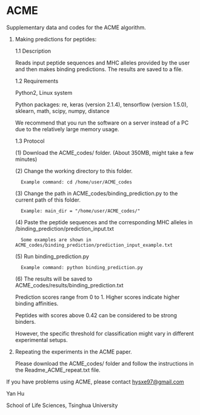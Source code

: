 # ACME
Supplementary data and codes for the ACME algorithm.

1. Making predictions for peptides: 

    1.1 Description
  
    Reads input peptide sequences and MHC alleles provided by the user and then makes binding predictions. The results are saved to a file.
    
    1.2 Requirements
  
    Python2, Linux system
    
    Python packages: re, keras (version 2.1.4), tensorflow (version 1.5.0), sklearn, math, scipy, numpy, distance
    
    We recommend that you run the software on a server instead of a PC due to the relatively large memory usage.
    
    1.3 Protocol
    
    (1) Download the ACME_codes/ folder. (About 350MB, might take a few minutes)
        
    (2) Change the working directory to this folder. 
        
         Example command: cd /home/user/ACME_codes
        
    (3) Change the path in ACME_codes/binding_prediction.py to the current path of this folder.

         Example: main_dir = "/home/user/ACME_codes/"
         
    (4) Paste the peptide sequences and the corresponding MHC alleles in /binding_prediction/prediction_input.txt
    
         Some examples are shown in ACME_codes/binding_prediction/prediction_input_example.txt
          
    (5) Run binding_prediction.py
    
         Example command: python binding_prediction.py
         
    (6) The results will be saved to ACME_codes/results/binding_prediction.txt
    
	Prediction scores range from 0 to 1. Higher scores indicate higher binding affinities.
	
	Peptides with scores above 0.42 can be considered to be strong binders. 
	
	However, the specific threshold for classification might vary in different experimental setups.
    
2. Repeating the experiments in the ACME paper.

    Please download the ACME_codes/ folder and follow the instructions in the Readme_ACME_repeat.txt file.
 

If you have problems using ACME, please contact hysxe97@gmail.com
  
Yan Hu

School of Life Sciences, Tsinghua University 
     
